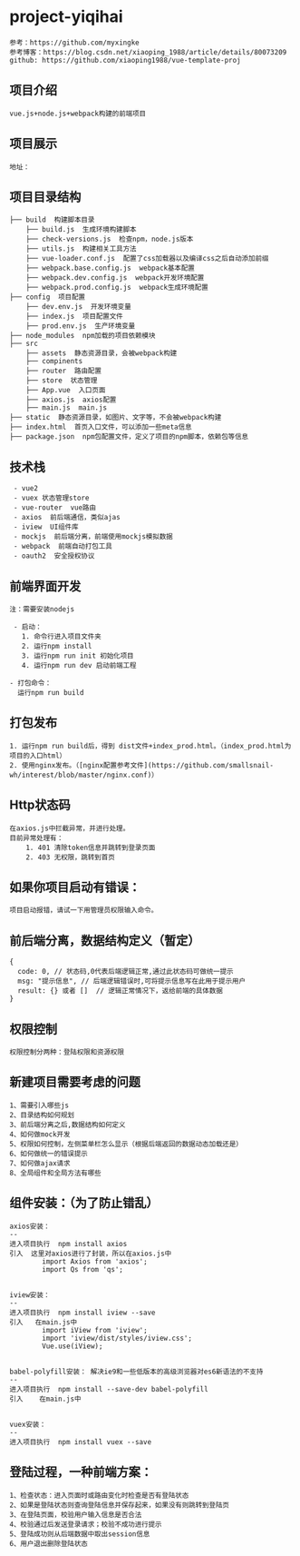 # project-yiqihai

    参考：https://github.com/myxingke
    参考博客：https://blog.csdn.net/xiaoping_1988/article/details/80073209
    github: https://github.com/xiaoping1988/vue-template-proj

项目介绍
--
    vue.js+node.js+webpack构建的前端项目

项目展示
--
    地址：


项目目录结构
--

    ├── build  构建脚本目录
        ├── build.js  生成环境构建脚本
        ├── check-versions.js  检查npm，node.js版本 
        ├── utils.js  构建相关工具方法
        ├── vue-loader.conf.js  配置了css加载器以及编译css之后自动添加前缀
        ├── webpack.base.config.js  webpack基本配置
        ├── webpack.dev.config.js  webpack开发环境配置
        ├── webpack.prod.config.js  webpack生成环境配置
    ├── config  项目配置
        ├── dev.env.js  开发环境变量
        ├── index.js  项目配置文件
        ├── prod.env.js  生产环境变量
    ├── node_modules  npm加载的项目依赖模块
    ├── src
        ├── assets  静态资源目录，会被webpack构建
        ├── compinents 
        ├── router  路由配置
        ├── store  状态管理
        ├── App.vue  入口页面
        ├── axios.js  axios配置
        ├── main.js  main.js
    ├── static  静态资源目录，如图片、文字等，不会被webpack构建
    ├── index.html  首页入口文件，可以添加一些meta信息
    ├── package.json  npm包配置文件，定义了项目的npm脚本，依赖包等信息


技术栈
--
     - vue2
     - vuex 状态管理store
     - vue-router  vue路由
     - axios  前后端通信，类似ajas
     - iview  UI组件库
     - mockjs  前后端分离，前端使用mockjs模拟数据
     - webpack  前端自动打包工具
     - oauth2  安全授权协议
 

前端界面开发
--
    注：需要安装nodejs
    
     - 启动：
       1. 命令行进入项目文件夹
       2. 运行npm install
       3. 运行npm run init 初始化项目
       4. 运行npm run dev 启动前端工程
       
    - 打包命令：
      运行npm run build

打包发布
--
    1. 运行npm run build后，得到 dist文件+index_prod.html。（index_prod.html为项目的入口html）
    2. 使用nginx发布。（[nginx配置参考文件](https://github.com/smallsnail-wh/interest/blob/master/nginx.conf)）
	
Http状态码
--
	在axios.js中拦截异常，并进行处理。
	目前异常处理有：
		1. 401 清除token信息并跳转到登录页面
		2. 403 无权限，跳转到首页
    
如果你项目启动有错误：
--
    项目启动报错，请试一下用管理员权限输入命令。


前后端分离，数据结构定义（暂定）
--
    {
      code: 0, // 状态码,0代表后端逻辑正常,通过此状态码可做统一提示
      msg: "提示信息", // 后端逻辑错误时,可将提示信息写在此用于提示用户
      result: {} 或者 []  // 逻辑正常情况下，返给前端的具体数据
    }

权限控制
--
    权限控制分两种：登陆权限和资源权限

新建项目需要考虑的问题
--
    1、需要引入哪些js
    2、目录结构如何规划
    3、前后端分离之后,数据结构如何定义
    4、如何做mock开发
    5、权限如何控制，左侧菜单栏怎么显示（根据后端返回的数据动态加载还是）
    6、如何做统一的错误提示
    7、如何做ajax请求
    8、全局组件和全局方法有哪些


组件安装：（为了防止错乱）
--
    axios安装：
    --    
    进入项目执行  npm install axios
    引入  这里对axios进行了封装，所以在axios.js中
            import Axios from 'axios';
            import Qs from 'qs';
    
    
    iview安装：
    --
    进入项目执行  npm install iview --save
    引入   在main.js中
            import iView from 'iview';
            import 'iview/dist/styles/iview.css';
            Vue.use(iView);


    babel-polyfill安装： 解决ie9和一些低版本的高级浏览器对es6新语法的不支持
    --
    进入项目执行  npm install --save-dev babel-polyfill
    引入    在main.js中


    vuex安装：
    --
    进入项目执行  npm install vuex --save

登陆过程，一种前端方案：
--
    1、检查状态：进入页面时或路由变化时检查是否有登陆状态
    2、如果是登陆状态则查询登陆信息并保存起来，如果没有则跳转到登陆页
    3、在登陆页面，校验用户输入信息是否合法
    4、校验通过后发送登录请求；校验不成功进行提示
    5、登陆成功则从后端数据中取出session信息
    6、用户退出删除登陆状态
